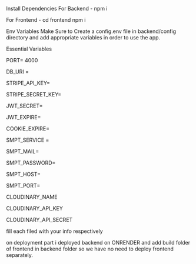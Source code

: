 Install Dependencies
For Backend - npm i


For Frontend - cd frontend  npm i

Env Variables
Make Sure to Create a config.env file in backend/config directory and add appropriate variables in order to use the app.

Essential Variables

PORT= 4000 

DB_URI = 

STRIPE_API_KEY= 

STRIPE_SECRET_KEY= 

JWT_SECRET= 

JWT_EXPIRE= 

COOKIE_EXPIRE= 

SMPT_SERVICE = 

SMPT_MAIL= 

SMPT_PASSWORD= 

SMPT_HOST= 

SMPT_PORT= 

CLOUDINARY_NAME 

CLOUDINARY_API_KEY

CLOUDINARY_API_SECRET 

fill each filed with your info respectively

on deployment part i deployed backend on ONRENDER and add build folder of frontend in backend folder so we have no need to 
deploy frontend separately.
